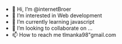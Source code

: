 - 👋 Hi, I’m @internetBroer
- 👀 I’m interested in Web development
- 🌱 I’m currently learning javascript
- 💞️ I’m looking to collaborate on ...
- 📫 How to reach me tlmanka98"gmail.com

<!---
internetBroer/internetBroer is a ✨ special ✨ repository because its `README.md` (this file) appears on your GitHub profile.
You can click the Preview link to take a look at your changes.
--->
